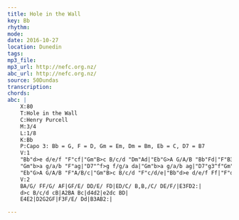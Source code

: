 ```yaml
---
title: Hole in the Wall
key: Bb
rhythm: 
mode:
date: 2016-10-27
location: Dunedin
tags:
mp3_file:
mp3_url: http://nefc.org.nz/
abc_url: http://nefc.org.nz/
source: 50Dundas
transcription:
chords: 
abc: |
    X:80
    T:Hole in the Wall
    C:Henry Purcell
    M:3/4
    L:1/8
    K:Bb
    P:Capo 3: Bb = G, F = D, Gm = Em, Dm = Bm, Eb = C, D7 = B7
    V:1
    "Bb"d>e d/e/f "F"cf|"Gm"B>c B/c/d "Dm"Ad|"Eb"G>A G/A/B "Bb"Fd|"F"B3A"Bb"B2:|
    "Gm"b>a g/a/b "F"ag|"D7"^f>g f/g/a da|"Gm"b>a g/a/b ag|"D7"g3^f"Gm"g2|
    "Eb"G>A G/A/B "F"A/B/c|"Gm"B>c B/c/d "F"c/d/e|"Bb"d>e d/e/f Ff|"F"d3c/d/"Bb"B2:|
    V:2
    BA/G/ FF/G/ AF|GF/E/ DD/E/ FD|ED/C/ B,B,/C/ DE/F/|E3FD2:|
    d>c B/c/d cB|A2BA Bc|d4d2|e2dc BD|
    E4E2|D2G2GF|F3F/E/ Dd|B3AB2:|

---
```

